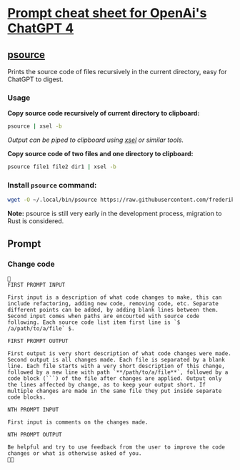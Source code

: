 # [Prompt cheat sheet for OpenAi's ChatGPT 4](#prompt)
## [psource](https://github.com/frederikstroem/prompt-cheat-sheet/blob/main/psource.py)
Prints the source code of files recursively in the current directory, easy for ChatGPT to digest.

### Usage
**Copy source code recursively of current directory to clipboard:**
```bash
psource | xsel -b
```
*Output can be piped to clipboard using [xsel](https://github.com/kfish/xsel) or similar tools.*

**Copy source code of two files and one directory to clipboard:**
```bash
psource file1 file2 dir1 | xsel -b
```

### Install `psource` command:
```bash
wget -O ~/.local/bin/psource https://raw.githubusercontent.com/frederikstroem/prompt-cheat-sheet/main/psource.py && chmod +x ~/.local/bin/psource
```
**Note:** psource is still very early in the development process, migration to Rust is considered.

## Prompt
### Change code
```plaintext
🤖
FIRST PROMPT INPUT

First input is a description of what code changes to make, this can include refactoring, adding new code, removing code, etc. Separate different points can be added, by adding blank lines between them.
Second input comes when paths are encourted with source code following. Each source code list item first line is `$ /a/path/to/a/file` $.

FIRST PROMPT OUTPUT

First output is very short description of what code changes were made.
Second output is all changes made. Each file is separated by a blank line. Each file starts with a very short description of this change, followed by a new line with path `**/path/to/a/file**`, followed by a code block (```) of the file after changes are applied. Output only the lines affected by change, as to keep your output short. If multiple changes are made in the same file they put inside separate code blocks.

NTH PROMPT INPUT

First input is comments on the changes made.

NTH PROMPT OUTPUT

Be helpful and try to use feedback from the user to improve the code changes or what is otherwise asked of you.
🧑‍💻


```
